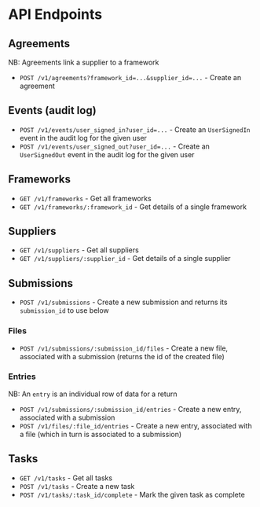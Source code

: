 # API Endpoints

## Agreements

NB: Agreements link a supplier to a framework

 * `POST /v1/agreements?framework_id=...&supplier_id=...` - Create an agreement

## Events (audit log)

 * `POST /v1/events/user_signed_in?user_id=...` - Create an `UserSignedIn`
     event in the audit log for the given user
 * `POST /v1/events/user_signed_out?user_id=...` - Create an `UserSignedOut`
     event in the audit log for the given user

## Frameworks

 * `GET /v1/frameworks` - Get all frameworks
 * `GET /v1/frameworks/:framework_id` - Get details of a single framework

## Suppliers

 * `GET /v1/suppliers` - Get all suppliers
 * `GET /v1/suppliers/:supplier_id` - Get details of a single supplier

## Submissions

 * `POST /v1/submissions` - Create a new submission and returns its
     `submission_id` to use below

### Files

 * `POST /v1/submissions/:submission_id/files` - Create a new file, associated
     with a submission (returns the id of the created file)

### Entries

NB: An `entry` is an individual row of data for a return

 * `POST /v1/submissions/:submission_id/entries` - Create a new entry, associated
     with a submission
 * `POST /v1/files/:file_id/entries` - Create a new entry, associated with a
     file (which in turn is associated to a submission)

## Tasks

 * `GET /v1/tasks` - Get all tasks
 * `POST /v1/tasks` - Create a new task
 * `POST /v1/tasks/:task_id/complete` - Mark the given task as complete
